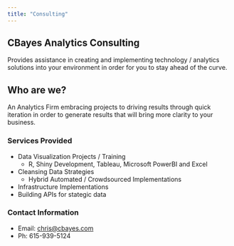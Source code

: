 ```yaml
---
title: "Consulting"
---
```


## CBayes Analytics Consulting

Provides assistance in creating and implementing technology / analytics solutions into your environment in order for you to stay ahead of the curve. 


## Who are we?
An Analytics Firm embracing projects to driving results through quick iteration in order to generate results that will bring more clarity to your business. 


### Services Provided 
* Data Visualization Projects / Training
  * R, Shiny Development, Tableau, Microsoft PowerBI and Excel
* Cleansing Data Strategies
  * Hybrid Automated / Crowdsourced Implementations
* Infrastructure Implementations
* Building APIs for stategic data 

### Contact Information
* Email: chris@cbayes.com
* Ph: 615-939-5124

